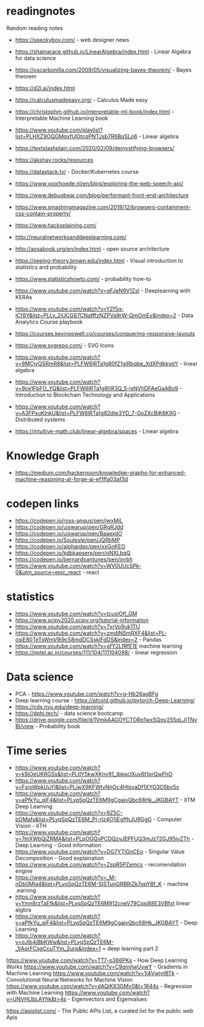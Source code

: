 # readingnotes
Random reading notes

* https://speckyboy.com/ - web designer news
* https://shainarace.github.io/LinearAlgebra/index.html - Linear Algebra for data science
* https://oscarbonilla.com/2009/05/visualizing-bayes-theorem/ - Bayes theorem
* https://d2l.ai/index.html
* https://calculusmadeeasy.org/ - Calculus Made easy
* https://christophm.github.io/interpretable-ml-book/index.html - Interpretable Machine Learning book
* https://www.youtube.com/playlist?list=PLHXZ9OQGMqxfUl0tcqPNTJsb7R6BqSLo6 - Linear algebra
* https://textslashplain.com/2020/02/09/demystifying-browsers/
* https://akshay.rocks/resources 
* https://datastack.tv/ - Docker/Kubernetes course
* https://www.voorhoede.nl/en/blog/exploring-the-web-speech-api/
* https://www.debugbear.com/blog/performant-front-end-architecture
* https://www.smashingmagazine.com/2019/12/browsers-containment-css-contain-property/
* https://www.hacksplaining.com/
* http://neuralnetworksanddeeplearning.com/
* http://aosabook.org/en/index.html - open source architecture 
* https://seeing-theory.brown.edu/index.html - Visual introduction to statistics and probability
* https://www.statisticshowto.com/ - probability how-to

* https://www.youtube.com/watch?v=qFJeN9V1ZsI - Deeplearning with KERAs
* https://www.youtube.com/watch?v=YZf5q-ICf8Y&list=PLLy_2iUCG87CNafffzNZPVa9rW-QmOmEv&index=2 - Data Analytics Course playbook
* https://courses.kevinpowell.co/courses/conquering-responsive-layouts 
* https://www.svgrepo.com/ - SVG Icons
* https://www.youtube.com/watch?v=9MCjyQSRmR8&list=PLFW6lRTa1g80fZ1giRbqbe_XdXPdkkyqY - linear algebra
* https://www.youtube.com/watch?v=9ce1FbFO_YQ&list=PLFW6lRTa1g80R3Q_5-jsNVhDFAeGaABo9 - Introduction to Blockchain Technology and Applications
* https://www.youtube.com/watch?v=A3FPxuKlnkU&list=PLFW6lRTa1g82dte3YD_7-GoZXcBiK6K9G - Distributed systems
* https://intuitive-math.club/linear-algebra/spaces - Linear algebra


# Knowledge Graph

* https://medium.com/hackernoon/knowledge-graphs-for-enhanced-machine-reasoning-at-forge-ai-ef1ffa03af3d

# codepen links 
* https://codepen.io/ross-angus/pen/jwxMjL
* https://codepen.io/uiswarup/pen/GRgRJdd
* https://codepen.io/uiswarup/pen/BaaexdO
* https://codepen.io/Souleste/pen/JQRbMP
* https://codepen.io/alphardex/pen/xxGoKEO
* https://codepen.io/kdbkapsere/pen/oNXLbqQ
* https://codepen.io/bernardoantunes/pen/inrbh
* https://www.youtube.com/watch?v=WV0UUcSPk-0&utm_source=epic_react - react

# statistics 
* https://www.youtube.com/watch?v=tcusIOfI_GM 
* https://www.scipy2020.scipy.org/tutorial-information 
* https://www.youtube.com/watch?v=7xrVo9uk1TU
* https://www.youtube.com/watch?v=zmdjNSmRXF4&list=PL-osiE80TeTsWmV9i9c58mdDCSskIFdDS&index=2 - Pandas
* https://www.youtube.com/watch?v=gfY2LfRfE1E machine learning
* https://nptel.ac.in/courses/111/104/111104098/ - linear regression


# Data science
* PCA - https://www.youtube.com/watch?v=g-Hb26agBFg
* Deep learning course - https://atcold.github.io/pytorch-Deep-Learning/ 
* https://cds.nyu.edu/deep-learning/
* https://dphi.tech/ - data science bootcamp
* https://drive.google.com/file/d/1VmkAAGOYCTORq1wxSQqy255qLJjTNvBI/view - Probability book


# Time series
* https://www.youtube.com/watch?v=k9jOeUKRGSs&list=PLtIY5kwXKny91_IbkqcIXuv6t1prQwFhO 
* https://www.youtube.com/watch?v=FsroWpkUuYI&list=PLjwX9KFWtvNnOc4HtsvaDf1XYG3O5bv5s 
* https://www.youtube.com/watch?v=aPfkYu_qiF4&list=PLyqSpQzTE6M9gCgajvQbc68Hk_JKGBAYT - IITM Deep Learning 
* https://www.youtube.com/watch?v=9Z5C-bOMafs&list=PLyqSpQzTE6M_PI-rIz4O1jEgffhJU9GgG - Computer Vision - IITH 
* https://www.youtube.com/watch?v=7mXWbQjZRMA&list=PLpOGQvPCDQzvJEPFUQ3mJz72GJ95jyZTh - Deep Learning - Good information
* https://www.youtube.com/watch?v=DG7YTlGnCEo - Singular Value Decomposition - Good explaination
* https://www.youtube.com/watch?v=ZspR5PZemcs - recomendation engine 
* https://www.youtube.com/watch?v=_M-nDb0MIa4&list=PLyqSpQzTE6M-SISTunGRBRiZk7opYBf_K - machine .earning
* https://www.youtube.com/watch?v=Ymn8rzTaEfk&list=PLyqSpQzTE6M912cneV79Cqsj88E3VBfxt linear algbra
* https://www.youtube.com/watch?v=aPfkYu_qiF4&list=PLyqSpQzTE6M9gCgajvQbc68Hk_JKGBAYT - Deep Learning
* https://www.youtube.com/watch?v=oJlb4jBbKWw&list=PLyqSpQzTE6M-_1jAqrFCsgCcuTYm_2urp&index=1 = deep learning part 2


https://www.youtube.com/watch?v=TT7-o366PKs - How Deep Learning Works
https://www.youtube.com/watch?v=C9qmjIwUywY - Gradients in Machine Learning
https://www.youtube.com/watch?v=1i4VwjvtBTk - Convolutional Neural Networks for Machine Vision 
https://www.youtube.com/watch?v=dAQjK63GMc0&t=1844s - Regression with Machine Learning
https://www.youtube.com/watch?v=UNVHUbLAYhk&t=4s - Eigenvectors and Eigenvalues


https://apislist.com/ - The Public APIs List, a curated list for the public web Apis


